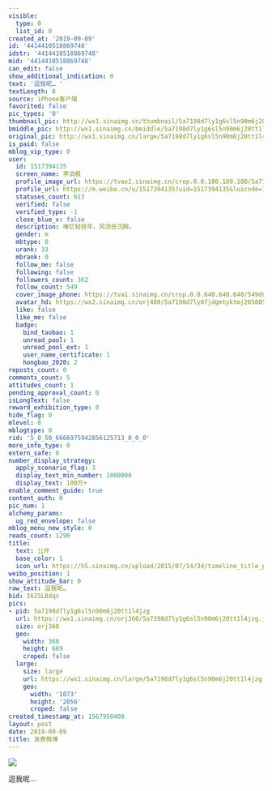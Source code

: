 ```yaml
---
visible:
  type: 0
  list_id: 0
created_at: '2019-09-09'
id: '4414410518869748'
idstr: '4414410518869748'
mid: '4414410518869748'
can_edit: false
show_additional_indication: 0
text: '逗我呢… '
textLength: 8
source: iPhone客户端
favorited: false
pic_types: '0'
thumbnail_pic: http://wx1.sinaimg.cn/thumbnail/5a7198d7ly1g6sl5n90m6j20tt1l4jzg.jpg
bmiddle_pic: http://wx1.sinaimg.cn/bmiddle/5a7198d7ly1g6sl5n90m6j20tt1l4jzg.jpg
original_pic: http://wx1.sinaimg.cn/large/5a7198d7ly1g6sl5n90m6j20tt1l4jzg.jpg
is_paid: false
mblog_vip_type: 0
user:
  id: 1517394135
  screen_name: 李消极
  profile_image_url: https://tvax2.sinaimg.cn/crop.0.0.180.180.180/5a7198d7ly8fjdgmtyktmj20500500so.jpg?KID=imgbed,tva&Expires=1606399257&ssig=256z4pYqw4
  profile_url: https://m.weibo.cn/u/1517394135?uid=1517394135&luicode=10000011&lfid=2304131517394135_-_WEIBO_SECOND_PROFILE_WEIBO
  statuses_count: 613
  verified: false
  verified_type: -1
  close_blue_v: false
  description: 唯忆轻狂年，风流任沉醉。
  gender: m
  mbtype: 0
  urank: 33
  mbrank: 0
  follow_me: false
  following: false
  followers_count: 362
  follow_count: 549
  cover_image_phone: https://tva1.sinaimg.cn/crop.0.0.640.640.640/549d0121tw1egm1kjly3jj20hs0hsq4f.jpg
  avatar_hd: https://wx2.sinaimg.cn/orj480/5a7198d7ly8fjdgmtyktmj20500500so.jpg
  like: false
  like_me: false
  badge:
    bind_taobao: 1
    unread_pool: 1
    unread_pool_ext: 1
    user_name_certificate: 1
    hongbao_2020: 2
reposts_count: 0
comments_count: 5
attitudes_count: 1
pending_approval_count: 0
isLongText: false
reward_exhibition_type: 0
hide_flag: 0
mlevel: 0
mblogtype: 0
rid: '5_0_50_6666975942856125713_0_0_0'
more_info_type: 0
extern_safe: 0
number_display_strategy:
  apply_scenario_flag: 3
  display_text_min_number: 1000000
  display_text: 100万+
enable_comment_guide: true
content_auth: 0
pic_num: 1
alchemy_params:
  ug_red_envelope: false
mblog_menu_new_style: 0
reads_count: 1290
title:
  text: 公开
  base_color: 1
  icon_url: https://h5.sinaimg.cn/upload/2015/07/14/34/timeline_title_public_default.png
weibo_position: 1
show_attitude_bar: 0
raw_text: 逗我呢… ​​​
bid: I62SLBdqs
pics:
- pid: 5a7198d7ly1g6sl5n90m6j20tt1l4jzg
  url: https://wx1.sinaimg.cn/orj360/5a7198d7ly1g6sl5n90m6j20tt1l4jzg.jpg
  size: orj360
  geo:
    width: 360
    height: 689
    croped: false
  large:
    size: large
    url: https://wx1.sinaimg.cn/large/5a7198d7ly1g6sl5n90m6j20tt1l4jzg.jpg
    geo:
      width: '1073'
      height: '2056'
      croped: false
created_timestamp_at: 1567958400
layout: post
date: 2019-09-09
title: 发表微博
---
```


![](https://image.baidu.com/search/down?url=http://wx1.sinaimg.cn/large/5a7198d7ly1g6sl5n90m6j20tt1l4jzg.jpg)

逗我呢… 

